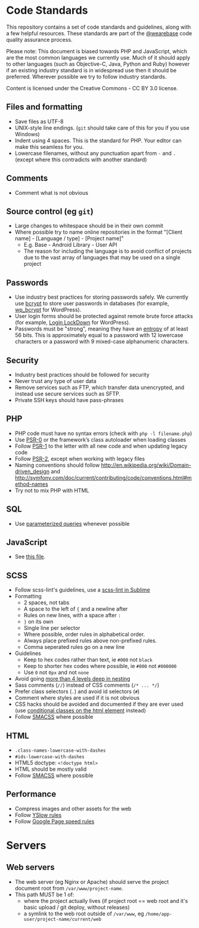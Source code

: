 # Code Standards

This repository contains a set of code standards and guidelines, along with a few helpful resources.
These standards are part of the [@wearebase](https://github.com/wearebase) code quality assurance process.

Please note: This document is biased towards PHP and JavaScript, which are the most common languages we currently use. Much of it should apply to other languages (such as Objective-C, Java, Python and Ruby) however if an existing industry standard is in widespread use then it should be preferred. Wherever possible we try to follow industry standards.

Content is licensed under the Creative Commons - CC BY 3.0 license.


## Files and formatting

* Save files as UTF-8
* UNIX-style line endings. (`git` should take care of this for you if you use Windows)
* Indent using 4 spaces. This is the standard for PHP. Your editor can make this seamless for you.
* Lowercase filenames, without any punctuation apart from `-` and `.` (except where this contradicts with another standard)


## Comments

* Comment what is not obvious


## Source control (eg `git`)

* Large changes to whitespace should be in their own commit
* Where possible try to name online repositories in the format "[Client name] - [Language / type] - [Project name]"
   * E.g. Base - Android Library - User API
   * The reason for including the language is to avoid conflict of projects due to the vast array of languages that may be used on a single project


## Passwords

* Use industry best practices for storing passwords safely. We currently use [bcrypt](http://en.wikipedia.org/wiki/Bcrypt) to store user passwords in databases (for example, [wp_bcrypt](https://github.com/dxw/wp_bcrypt) for WordPress).
* User login forms should be protected against remote brute force attacks (for example, [Login LockDown](http://wordpress.org/extend/plugins/login-lockdown/) for WordPress).
* Passwords must be "strong", meaning they have an [entropy](http://en.wikipedia.org/wiki/Password_strength#Random_passwords) of at least 56 bits. This is approximately equal to a password with 12 lowercase characters or a password with 9 mixed-case alphanumeric characters.


## Security

* Industry best practices should be followed for security
* Never trust any type of user data
* Remove services such as FTP, which transfer data unencrypted, and instead use secure services such as SFTP.
* Private SSH keys should have pass-phrases


## PHP

* PHP code must have no syntax errors (check with `php -l filename.php`)
* Use [PSR-0](https://github.com/php-fig/fig-standards/blob/master/accepted/PSR-0.md) or the framework’s class autoloader when loading classes
* Follow [PSR-1](https://github.com/php-fig/fig-standards/blob/master/accepted/PSR-1-basic-coding-standard.md) to the letter with all new code and when updating legacy code
* Follow [PSR-2](https://github.com/php-fig/fig-standards/blob/master/accepted/PSR-2-coding-style-guide.md), except when working with legacy files
* Naming conventions should follow http://en.wikipedia.org/wiki/Domain-driven_design and http://symfony.com/doc/current/contributing/code/conventions.html#method-names
* Try not to mix PHP with HTML


## SQL

* Use [parameterized queries](http://stackoverflow.com/questions/60174/how-to-prevent-sql-injection-in-php) whenever possible


## JavaScript

* See [this file](javascript.md).


## SCSS

* Follow scss-lint's guidelines, use a [scss-lint in Sublime](https://sublime.wbond.net/packages/SublimeLinter-contrib-scss-lint)
* Formatting
   * 2 spaces, not tabs
   * A space to the left of `{` and a newline after
   * Rules on new lines, with a space after `:`
   * `}` on its own
   * Single line per selector
   * Where possible, order rules in alphabetical order.
   * Always place prefixed rules above non-prefixed rules.
   * Comma seperated rules go on a new line
* Guidelines
   * Keep to hex codes rather than text, ie `#000` not `black`
   * Keep to shorter hex codes where possible, ie `#000` not `#000000`
   * Use `0` not `0px` and not `none`
* Avoid going [more than 4 levels deep in nesting](http://thesassway.com/beginner/the-inception-rule)
* Sass comments (`//`) instead of CSS comments (`/* ... */`)
* Prefer class selectors (`.`) and avoid id selectors (`#`)
* Comment where styles are used if it is not obvious
* CSS hacks should be avoided and documented if they are ever used (use [conditional classes on the html element](http://paulirish.com/2008/conditional-stylesheets-vs-css-hacks-answer-neither/) instead)
* Follow [SMACSS](https://smacss.com/) where possible


## HTML

* `.class-names-lowercase-with-dashes`
* `#ids-lowercase-with-dashes`
* HTML5 doctype: `<!doctype html>`
* HTML should be mostly valid
* Follow [SMACSS](https://smacss.com/) where possible


## Performance

* Compress images and other assets for the web
* Follow [YSlow rules](http://developer.yahoo.com/performance/rules.html)
* Follow [Google Page speed rules](https://developers.google.com/speed/docs/best-practices/rules_intro)

# Servers

## Web servers

* The web server (eg Nginx or Apache) should serve the project document root from `/var/www/project-name`.
* This path MUST be 1 of:
  * where the project actually lives (if project root == web root and it's basic upload / git deploy, without releases)
  * a symlink to the web root outside of `/var/www`, eg `/home/app-user/project-name/current/web`

